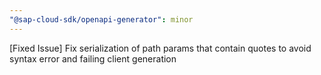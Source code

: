 ```yaml
---
"@sap-cloud-sdk/openapi-generator": minor
---
```


[Fixed Issue] Fix serialization of path params that contain quotes to avoid syntax error and failing client generation
